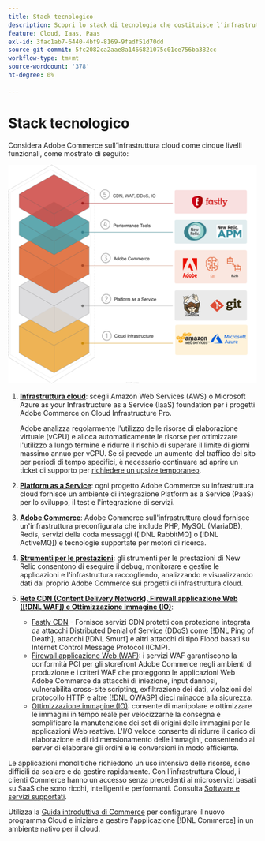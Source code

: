 ```yaml
---
title: Stack tecnologico
description: Scopri lo stack di tecnologia che costituisce l’infrastruttura Commerce on Cloud.
feature: Cloud, Iaas, Paas
exl-id: 3fac1ab7-6440-4bf9-8169-9fadf51d70dd
source-git-commit: 5fc2082ca2aae8a1466821075c01ce756ba382cc
workflow-type: tm+mt
source-wordcount: '378'
ht-degree: 0%

---
```


# Stack tecnologico

Considera Adobe Commerce sull’infrastruttura cloud come cinque livelli funzionali, come mostrato di seguito:

![Stack cloud](../../assets/CloudStack.svg)

1. [**Infrastruttura cloud**](pro-architecture.md): scegli Amazon Web Services (AWS) o Microsoft Azure as your Infrastructure as a Service (IaaS) foundation per i progetti Adobe Commerce on Cloud Infrastructure Pro.

   Adobe analizza regolarmente l&#39;utilizzo delle risorse di elaborazione virtuale (vCPU) e alloca automaticamente le risorse per ottimizzare l&#39;utilizzo a lungo termine e ridurre il rischio di superare il limite di giorni massimo annuo per vCPU. Se si prevede un aumento del traffico del sito per periodi di tempo specifici, è necessario continuare ad aprire un ticket di supporto per [richiedere un upsize temporaneo](https://experienceleague.adobe.com/docs/commerce-knowledge-base/kb/how-to/how-to-request-temporary-magento-upsize.html).

1. [**Platform as a Service**](cloud-architecture.md): ogni progetto Adobe Commerce su infrastruttura cloud fornisce un ambiente di integrazione Platform as a Service (PaaS) per lo sviluppo, il test e l&#39;integrazione di servizi.
1. [**Adobe Commerce**](../project/overview.md): Adobe Commerce sull&#39;infrastruttura cloud fornisce un&#39;infrastruttura preconfigurata che include PHP, MySQL (MariaDB), Redis, servizi della coda messaggi ([!DNL RabbitMQ] o [!DNL ActiveMQ]) e tecnologie supportate per motori di ricerca.
1. [**Strumenti per le prestazioni**](../monitor/new-relic-service.md): gli strumenti per le prestazioni di New Relic consentono di eseguire il debug, monitorare e gestire le applicazioni e l&#39;infrastruttura raccogliendo, analizzando e visualizzando dati dal proprio Adobe Commerce sui progetti di infrastruttura cloud.
1. [**Rete CDN (Content Delivery Network), Firewall applicazione Web ([!DNL WAF]) e Ottimizzazione immagine (IO)**](../cdn/fastly.md):

   * [Fastly CDN](../cdn/fastly.md#ddos-protection) - Fornisce servizi CDN protetti con protezione integrata da attacchi Distributed Denial of Service (DDoS) come [!DNL Ping of Death], attacchi [!DNL Smurf] e altri attacchi di tipo Flood basati su Internet Control Message Protocol (ICMP).
   * [Firewall applicazione Web (WAF)](../cdn/fastly-waf-service.md): i servizi WAF garantiscono la conformità PCI per gli storefront Adobe Commerce negli ambienti di produzione e i criteri WAF che proteggono le applicazioni Web Adobe Commerce da attacchi di iniezione, input dannosi, vulnerabilità cross-site scripting, exfiltrazione dei dati, violazioni del protocollo HTTP e altre [[!DNL OWASP] dieci minacce alla sicurezza](https://owasp.org/www-project-top-ten/).
   * [Ottimizzazione immagine (IO)](../cdn/fastly-image-optimization.md): consente di manipolare e ottimizzare le immagini in tempo reale per velocizzarne la consegna e semplificare la manutenzione dei set di origini delle immagini per le applicazioni Web reattive. L&#39;I/O veloce consente di ridurre il carico di elaborazione e di ridimensionamento delle immagini, consentendo ai server di elaborare gli ordini e le conversioni in modo efficiente.

Le applicazioni monolitiche richiedono un uso intensivo delle risorse, sono difficili da scalare e da gestire rapidamente. Con l’infrastruttura Cloud, i clienti Commerce hanno un accesso senza precedenti ai microservizi basati su SaaS che sono ricchi, intelligenti e performanti. Consulta [Software e servizi supportati](cloud-architecture.md#supported-software-and-services).

Utilizza la [Guida introduttiva di Commerce](../../get-started/overview.md) per configurare il nuovo programma Cloud e iniziare a gestire l&#39;applicazione [!DNL Commerce] in un ambiente nativo per il cloud.
